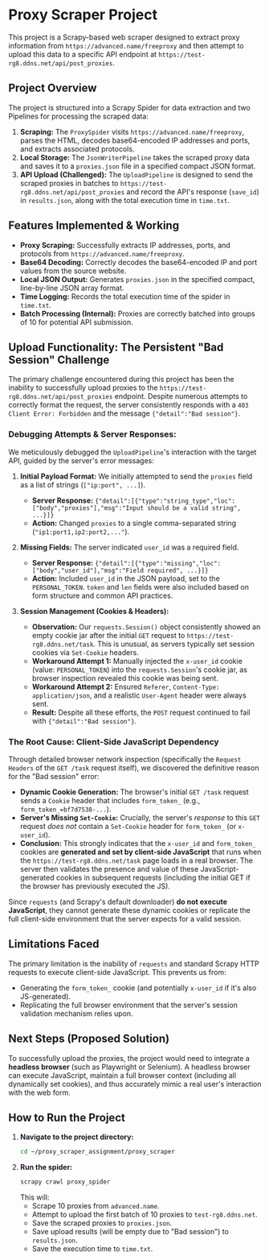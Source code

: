 # Proxy Scraper Project

This project is a Scrapy-based web scraper designed to extract proxy information from `https://advanced.name/freeproxy` and then attempt to upload this data to a specific API endpoint at `https://test-rg8.ddns.net/api/post_proxies`.

## Project Overview

The project is structured into a Scrapy Spider for data extraction and two Pipelines for processing the scraped data:
1.  **Scraping:** The `ProxySpider` visits `https://advanced.name/freeproxy`, parses the HTML, decodes base64-encoded IP addresses and ports, and extracts associated protocols.
2.  **Local Storage:** The `JsonWriterPipeline` takes the scraped proxy data and saves it to a `proxies.json` file in a specified compact JSON format.
3.  **API Upload (Challenged):** The `UploadPipeline` is designed to send the scraped proxies in batches to `https://test-rg8.ddns.net/api/post_proxies` and record the API's response (`save_id`) in `results.json`, along with the total execution time in `time.txt`.

## Features Implemented & Working

* **Proxy Scraping:** Successfully extracts IP addresses, ports, and protocols from `https://advanced.name/freeproxy`.
* **Base64 Decoding:** Correctly decodes the base64-encoded IP and port values from the source website.
* **Local JSON Output:** Generates `proxies.json` in the specified compact, line-by-line JSON array format.
* **Time Logging:** Records the total execution time of the spider in `time.txt`.
* **Batch Processing (Internal):** Proxies are correctly batched into groups of 10 for potential API submission.

## Upload Functionality: The Persistent "Bad Session" Challenge

The primary challenge encountered during this project has been the inability to successfully upload proxies to the `https://test-rg8.ddns.net/api/post_proxies` endpoint. Despite numerous attempts to correctly format the request, the server consistently responds with a `403 Client Error: Forbidden` and the message `{"detail":"Bad session"}`.

### Debugging Attempts & Server Responses:

We meticulously debugged the `UploadPipeline`'s interaction with the target API, guided by the server's error messages:

1.  **Initial Payload Format:** We initially attempted to send the `proxies` field as a list of strings (`["ip:port", ...]`).
    * **Server Response:** `{"detail":[{"type":"string_type","loc":["body","proxies"],"msg":"Input should be a valid string", ...}]}`
    * **Action:** Changed `proxies` to a single comma-separated string (`"ip1:port1,ip2:port2,..."`).

2.  **Missing Fields:** The server indicated `user_id` was a required field.
    * **Server Response:** `{"detail":[{"type":"missing","loc":["body","user_id"],"msg":"Field required", ...}]}`
    * **Action:** Included `user_id` in the JSON payload, set to the `PERSONAL_TOKEN`. `token` and `len` fields were also included based on form structure and common API practices.

3.  **Session Management (Cookies & Headers):**
    * **Observation:** Our `requests.Session()` object consistently showed an empty cookie jar after the initial `GET` request to `https://test-rg8.ddns.net/task`. This is unusual, as servers typically set session cookies via `Set-Cookie` headers.
    * **Workaround Attempt 1:** Manually injected the `x-user_id` cookie (value: `PERSONAL_TOKEN`) into the `requests.Session`'s cookie jar, as browser inspection revealed this cookie was being sent.
    * **Workaround Attempt 2:** Ensured `Referer`, `Content-Type: application/json`, and a realistic `User-Agent` header were always sent.
    * **Result:** Despite all these efforts, the `POST` request continued to fail with `{"detail":"Bad session"}`.

### The Root Cause: Client-Side JavaScript Dependency

Through detailed browser network inspection (specifically the `Request Headers` of the `GET /task` request itself), we discovered the definitive reason for the "Bad session" error:

* **Dynamic Cookie Generation:** The browser's initial `GET /task` request sends a `Cookie` header that includes `form_token_` (e.g., `form_token_=bf7d7538-...`).
* **Server's Missing `Set-Cookie`:** Crucially, the server's *response* to this `GET` request *does not* contain a `Set-Cookie` header for `form_token_` (or `x-user_id`).
* **Conclusion:** This strongly indicates that the `x-user_id` and `form_token_` cookies are **generated and set by client-side JavaScript** that runs when the `https://test-rg8.ddns.net/task` page loads in a real browser. The server then validates the presence and value of these JavaScript-generated cookies in subsequent requests (including the initial GET if the browser has previously executed the JS).

Since `requests` (and Scrapy's default downloader) **do not execute JavaScript**, they cannot generate these dynamic cookies or replicate the full client-side environment that the server expects for a valid session.

## Limitations Faced

The primary limitation is the inability of `requests` and standard Scrapy HTTP requests to execute client-side JavaScript. This prevents us from:

* Generating the `form_token_` cookie (and potentially `x-user_id` if it's also JS-generated).
* Replicating the full browser environment that the server's session validation mechanism relies upon.

## Next Steps (Proposed Solution)

To successfully upload the proxies, the project would need to integrate a **headless browser** (such as Playwright or Selenium). A headless browser can execute JavaScript, maintain a full browser context (including all dynamically set cookies), and thus accurately mimic a real user's interaction with the web form.

## How to Run the Project

1.  **Navigate to the project directory:**
    ```bash
    cd ~/proxy_scraper_assignment/proxy_scraper
    ```
2.  **Run the spider:**
    ```bash
    scrapy crawl proxy_spider
    ```
    This will:
    * Scrape 10 proxies from `advanced.name`.
    * Attempt to upload the first batch of 10 proxies to `test-rg8.ddns.net`.
    * Save the scraped proxies to `proxies.json`.
    * Save upload results (will be empty due to "Bad session") to `results.json`.
    * Save the execution time to `time.txt`.